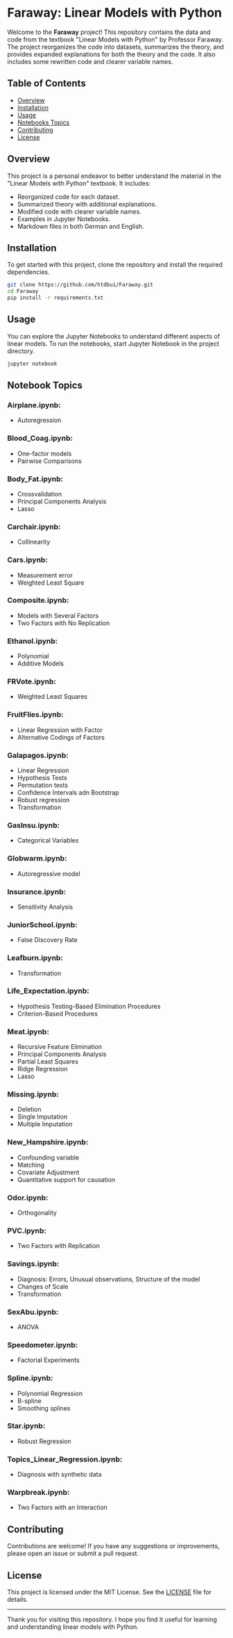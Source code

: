 # Faraway: Linear Models with Python

Welcome to the **Faraway** project! This repository contains the data and code from the textbook "Linear Models with Python" by Professor Faraway. The project reorganizes the code into datasets, summarizes the theory, and provides expanded explanations for both the theory and the code. It also includes some rewritten code and clearer variable names.

## Table of Contents

- [Overview](#overview)
- [Installation](#installation)
- [Usage](#usage)
- [Notebooks Topics](#notebooks)
- [Contributing](#contributing)
- [License](#license)

## Overview

This project is a personal endeavor to better understand the material in the "Linear Models with Python" textbook. It includes:

- Reorganized code for each dataset.
- Summarized theory with additional explanations.
- Modified code with clearer variable names.
- Examples in Jupyter Notebooks.
- Markdown files in both German and English.

## Installation

To get started with this project, clone the repository and install the required dependencies.

```bash
git clone https://github.com/htdbui/Faraway.git
cd Faraway
pip install -r requirements.txt
```

## Usage

You can explore the Jupyter Notebooks to understand different aspects of linear models. To run the notebooks, start Jupyter Notebook in the project directory.

```bash
jupyter notebook
```

## Notebook Topics

### Airplane.ipynb:
- Autoregression

### Blood_Coag.ipynb:
- One-factor models
- Pairwise Comparisons

### Body_Fat.ipynb:
- Crossvalidation
- Principal Components Analysis
- Lasso

### Carchair.ipynb:
- Collinearity

### Cars.ipynb:
- Measurement error
- Weighted Least Square

### Composite.ipynb:
- Models with Several Factors
- Two Factors with No Replication

### Ethanol.ipynb:
- Polynomial
- Additive Models

### FRVote.ipynb:
- Weighted Least Squares

### FruitFlies.ipynb:
- Linear Regression with Factor
- Alternative Codings of Factors

### Galapagos.ipynb:
- Linear Regression
- Hypothesis Tests
- Permutation tests
- Confidence Intervals adn Bootstrap
- Robust regression
- Transformation

### GasInsu.ipynb:
- Categorical Variables

### Globwarm.ipynb:
- Autoregressive model

### Insurance.ipynb:
- Sensitivity Analysis

### JuniorSchool.ipynb:
- False Discovery Rate

### Leafburn.ipynb:
- Transformation

### Life_Expectation.ipynb:
- Hypothesis Testing-Based Elimination Procedures
- Criterion-Based Procedures

### Meat.ipynb:
- Recursive Feature Elimination
- Principal Components Analysis
- Partial Least Squares
- Ridge Regression
- Lasso

### Missing.ipynb:
- Deletion
- Single Imputation
- Multiple Imputation

### New_Hampshire.ipynb:
- Confounding variable
- Matching
- Covariate Adjustment
- Quantitative support for causation

### Odor.ipynb:
- Orthogonality

### PVC.ipynb:
- Two Factors with Replication

### Savings.ipynb:
- Diagnosis: Errors, Unusual observations, Structure of the model
- Changes of Scale
- Transformation

### SexAbu.ipynb:
- ANOVA

### Speedometer.ipynb:
- Factorial Experiments

### Spline.ipynb:
- Polynomial Regression
- B-spline
- Smoothing splines

### Star.ipynb:
- Robust Regression

### Topics_Linear_Regression.ipynb:
- Diagnosis with synthetic data

### Warpbreak.ipynb:
- Two Factors with an Interaction

## Contributing

Contributions are welcome! If you have any suggestions or improvements, please open an issue or submit a pull request.

## License

This project is licensed under the MIT License. See the [LICENSE](LICENSE) file for details.

---

Thank you for visiting this repository. I hope you find it useful for learning and understanding linear models with Python.
